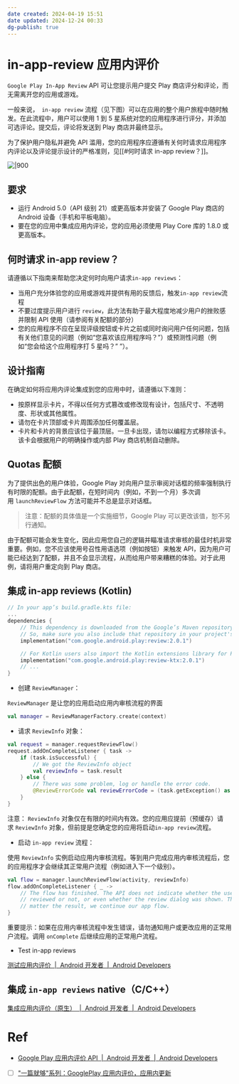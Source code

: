 ```yaml
---
date created: 2024-04-19 15:51
date updated: 2024-12-24 00:33
dg-publish: true
---
```


# in-app-review 应用内评价

`Google Play In-App Review` API 可让您提示用户提交 Play 商店评分和评论，而无需离开您的应用或游戏。

一般来说，` in-app review` 流程（见下图）可以在应用的整个用户旅程中随时触发。在此流程中，用户可以使用 1 到 5 星系统对您的应用程序进行评分，并添加可选评论。提交后，评论将发送到 Play 商店并最终显示。

为了保护用户隐私并避免 API 滥用，您的应用程序应遵循有关何时请求应用程序内评论以及评论提示设计的严格准则，见[[#何时请求 in-app review？]]。

![|900](https://developer.android.com/static/images/google/play/in-app-review/iar-flow.jpg)

## 要求

- 运行 Android 5.0（API 级别 21）或更高版本并安装了 Google Play 商店的 Android 设备（手机和平板电脑）。
- 要在您的应用中集成应用内评论，您的应用必须使用 Play Core 库的 1.8.0 或更高版本。

## 何时请求 in-app review？

请遵循以下指南来帮助您决定何时向用户请求`in-app reviews`：

- 当用户充分体验您的应用或游戏并提供有用的反馈后，触发`in-app review`流程
- 不要过度提示用户进行 `review`，此方法有助于最大程度地减少用户的挫败感并限制 API 使用（请参阅有关配额的部分）
- 您的应用程序不应在呈现评级按钮或卡片之前或同时询问用户任何问题，包括有关他们意见的问题（例如“您喜欢该应用程序吗？”）或预测性问题（例如“您会给这个应用程序打 5 星吗？” ”）。

## 设计指南

在确定如何将应用内评论集成到您的应用中时，请遵循以下准则：

- 按原样显示卡片，不得以任何方式篡改或修改现有设计，包括尺寸、不透明度、形状或其他属性。
- 请勿在卡片顶部或卡片周围添加任何覆盖层。
- 卡片和卡片的背景应该位于最顶层。一旦卡出现，请勿以编程方式移除该卡。该卡会根据用户的明确操作或内部 Play 商店机制自动删除。

## Quotas 配额

为了提供出色的用户体验，Google Play 对向用户显示审阅对话框的频率强制执行有时限的配额。由于此配额，在短时间内（例如，不到一个月）多次调用 `launchReviewFlow` 方法可能并不总是显示对话框。

> 注意：配额的具体值是一个实施细节，Google Play 可以更改该值，恕不另行通知。

由于配额可能会发生变化，因此应用您自己的逻辑并瞄准请求审核的最佳时机非常重要。例如，您不应该使用号召性用语选项（例如按钮）来触发 API，因为用户可能已经达到了配额，并且不会显示流程，从而给用户带来糟糕的体验。对于此用例，请将用户重定向到 Play 商店。

## 集成 in-app reviews (Kotlin)

```kotlin
// In your app’s build.gradle.kts file:
...
dependencies {
    // This dependency is downloaded from the Google’s Maven repository.
    // So, make sure you also include that repository in your project's build.gradle file.
    implementation("com.google.android.play:review:2.0.1")

    // For Kotlin users also import the Kotlin extensions library for Play In-App Review:
    implementation("com.google.android.play:review-ktx:2.0.1")
    // ...
}
```

- 创建 `ReviewManager`：

`ReviewManager` 是让您的应用启动应用内审核流程的界面

```kotlin
val manager = ReviewManagerFactory.create(context)
```

- 请求 `ReviewInfo` 对象：

```kotlin
val request = manager.requestReviewFlow()
request.addOnCompleteListener { task ->
    if (task.isSuccessful) {
        // We got the ReviewInfo object
        val reviewInfo = task.result
    } else {
        // There was some problem, log or handle the error code.
        @ReviewErrorCode val reviewErrorCode = (task.getException() as ReviewException).errorCode
    }
}
```

注意： `ReviewInfo` 对象仅在有限的时间内有效。您的应用应提前（预缓存）请求 `ReviewInfo` 对象，但前提是您确定您的应用将启动`in-app review`流程。

- 启动 `in-app review` 流程：

使用 `ReviewInfo` 实例启动应用内审核流程。等到用户完成应用内审核流程后，您的应用程序才会继续其正常用户流程（例如进入下一个级别）。

```kotlin
val flow = manager.launchReviewFlow(activity, reviewInfo)
flow.addOnCompleteListener { _ ->
    // The flow has finished. The API does not indicate whether the user
    // reviewed or not, or even whether the review dialog was shown. Thus, no
    // matter the result, we continue our app flow.
}
```

重要提示：如果在应用内审核流程中发生错误，请勿通知用户或更改应用的正常用户流程。调用 `onComplete` 后继续应用的正常用户流程。

- Test in-app reviews

[测试应用内评价  |  Android 开发者  |  Android Developers](https://developer.android.com/guide/playcore/in-app-review/test)

## 集成 `in-app reviews` native（C/C++）

[集成应用内评价（原生）  |  Android 开发者  |  Android Developers](https://developer.android.com/guide/playcore/in-app-review/native)

# Ref

- [Google Play 应用内评价 API  |  Android 开发者  |  Android Developers](https://developer.android.com/guide/playcore/in-app-review?hl=zh-cn)
- [ ] ["一篇就够"系列：GooglePlay 应用内评价，应用内更新](https://juejin.cn/post/7202049817206505509)
